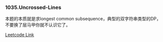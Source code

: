 ### 1035.Uncrossed-Lines

本题的本质就是求longest common subsequence，典型的双字符串类型的DP，不要换了层马甲你就不认识它了。


[Leetcode Link](https://leetcode.com/problems/uncrossed-lines)